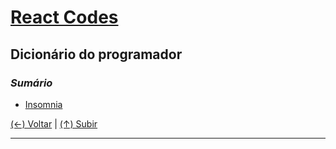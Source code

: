 # [React Codes](https://github.com/systemboys/React_Codes#react-codes "React Codes")

## Dicionário do programador

### *Sumário*

- [Insomnia](https://github.com/systemboys/React_Codes/tree/main/Dicion%C3%A1rio%20do%20programador/Insomnia#insomnia "Insomnia")

[(&larr;) Voltar](https://github.com/systemboys/React_Codes#react-codes "Voltar ao Sumário") | 
[(&uarr;) Subir](#sum%C3%A1rio "Subir para o topo")

---